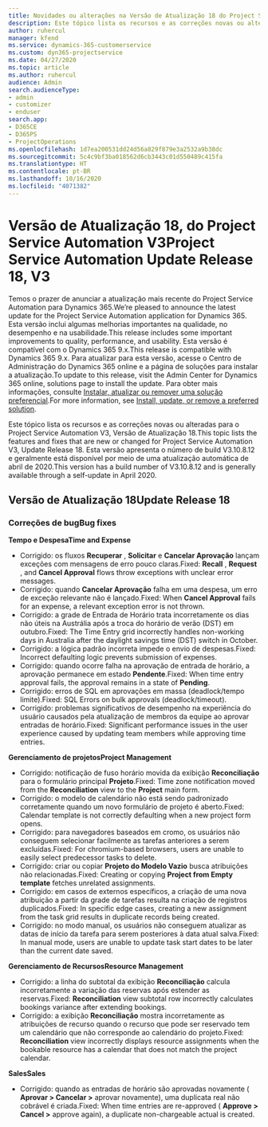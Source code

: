 ```yaml
---
title: Novidades ou alterações na Versão de Atualização 18 do Project Service Automation V3
description: Este tópico lista os recursos e as correções novas ou alteradas disponíveis na Versão de Atualização 18 do Project Service Automation V3.
author: ruhercul
manager: kfend
ms.service: dynamics-365-customerservice
ms.custom: dyn365-projectservice
ms.date: 04/27/2020
ms.topic: article
ms.author: ruhercul
audience: Admin
search.audienceType:
- admin
- customizer
- enduser
search.app:
- D365CE
- D365PS
- ProjectOperations
ms.openlocfilehash: 1d7ea200531dd24d56a829f879e3a2532a9b38dc
ms.sourcegitcommit: 5c4c9bf3ba018562d6cb3443c01d550489c415fa
ms.translationtype: HT
ms.contentlocale: pt-BR
ms.lasthandoff: 10/16/2020
ms.locfileid: "4071382"
---
```

# <a name="project-service-automation-update-release-18-v3"></a><span data-ttu-id="9704e-103">Versão de Atualização 18, do Project Service Automation V3</span><span class="sxs-lookup"><span data-stu-id="9704e-103">Project Service Automation Update Release 18, V3</span></span>

<span data-ttu-id="9704e-104">Temos o prazer de anunciar a atualização mais recente do Project Service Automation para Dynamics 365.</span><span class="sxs-lookup"><span data-stu-id="9704e-104">We’re pleased to announce the latest update for the Project Service Automation application for Dynamics 365.</span></span> <span data-ttu-id="9704e-105">Esta versão inclui algumas melhorias importantes na qualidade, no desempenho e na usabilidade.</span><span class="sxs-lookup"><span data-stu-id="9704e-105">This release includes some important improvements to quality, performance, and usability.</span></span> <span data-ttu-id="9704e-106">Esta versão é compatível com o Dynamics 365 9.x.</span><span class="sxs-lookup"><span data-stu-id="9704e-106">This release is compatible with Dynamics 365 9.x.</span></span> <span data-ttu-id="9704e-107">Para atualizar para esta versão, acesse o Centro de Administração do Dynamics 365 online e a página de soluções para instalar a atualização.</span><span class="sxs-lookup"><span data-stu-id="9704e-107">To update to this release, visit the Admin Center for Dynamics 365 online, solutions page to install the update.</span></span> <span data-ttu-id="9704e-108">Para obter mais informações, consulte [Instalar, atualizar ou remover uma solução preferencial](https://docs.microsoft.com/power-platform/admin/install-remove-preferred-solution).</span><span class="sxs-lookup"><span data-stu-id="9704e-108">For more information, see [Install, update, or remove a preferred solution](https://docs.microsoft.com/power-platform/admin/install-remove-preferred-solution).</span></span>

<span data-ttu-id="9704e-109">Este tópico lista os recursos e as correções novas ou alteradas para o Project Service Automation V3, Versão de Atualização 18.</span><span class="sxs-lookup"><span data-stu-id="9704e-109">This topic lists the features and fixes that are new or changed for Project Service Automation V3, Update Release 18.</span></span> <span data-ttu-id="9704e-110">Esta versão apresenta o número de build V3.10.8.12 e geralmente está disponível por meio de uma atualização automática de abril de 2020.</span><span class="sxs-lookup"><span data-stu-id="9704e-110">This version has a build number of V3.10.8.12 and is generally available through a self-update in April 2020.</span></span>

## <a name="update-release-18"></a><span data-ttu-id="9704e-111">Versão de Atualização 18</span><span class="sxs-lookup"><span data-stu-id="9704e-111">Update Release 18</span></span>

### <a name="bug-fixes"></a><span data-ttu-id="9704e-112">Correções de bug</span><span class="sxs-lookup"><span data-stu-id="9704e-112">Bug fixes</span></span>

<span data-ttu-id="9704e-113">**Tempo e Despesa**</span><span class="sxs-lookup"><span data-stu-id="9704e-113">**Time and Expense**</span></span>

- <span data-ttu-id="9704e-114">Corrigido: os fluxos **Recuperar** , **Solicitar** e **Cancelar Aprovação** lançam exceções com mensagens de erro pouco claras.</span><span class="sxs-lookup"><span data-stu-id="9704e-114">Fixed: **Recall** , **Request** , and **Cancel Approval** flows throw exceptions with unclear error messages.</span></span>
- <span data-ttu-id="9704e-115">Corrigido: quando **Cancelar Aprovação** falha em uma despesa, um erro de exceção relevante não é lançado.</span><span class="sxs-lookup"><span data-stu-id="9704e-115">Fixed: When **Cancel Approval** fails for an expense, a relevant exception error is not thrown.</span></span>
- <span data-ttu-id="9704e-116">Corrigido: a grade de Entrada de Horário trata incorretamente os dias não úteis na Austrália após a troca do horário de verão (DST) em outubro.</span><span class="sxs-lookup"><span data-stu-id="9704e-116">Fixed: The Time Entry grid incorrectly handles non-working days in Australia after the daylight savings time (DST) switch in October.</span></span>
- <span data-ttu-id="9704e-117">Corrigido: a lógica padrão incorreta impede o envio de despesas.</span><span class="sxs-lookup"><span data-stu-id="9704e-117">Fixed: Incorrect defaulting logic prevents submission of expenses.</span></span>
- <span data-ttu-id="9704e-118">Corrigido: quando ocorre falha na aprovação de entrada de horário, a aprovação permanece em estado **Pendente**.</span><span class="sxs-lookup"><span data-stu-id="9704e-118">Fixed: When time entry approval fails, the approval remains in a state of **Pending**.</span></span>
- <span data-ttu-id="9704e-119">Corrigido: erros de SQL em aprovações em massa (deadlock/tempo limite).</span><span class="sxs-lookup"><span data-stu-id="9704e-119">Fixed: SQL Errors on bulk approvals (deadlock/timeout).</span></span>
- <span data-ttu-id="9704e-120">Corrigido: problemas significativos de desempenho na experiência do usuário causados pela atualização de membros da equipe ao aprovar entradas de horário.</span><span class="sxs-lookup"><span data-stu-id="9704e-120">Fixed: Significant performance issues in the user experience caused by updating team members while approving time entries.</span></span>

<span data-ttu-id="9704e-121">**Gerenciamento de projetos**</span><span class="sxs-lookup"><span data-stu-id="9704e-121">**Project Management**</span></span>

- <span data-ttu-id="9704e-122">Corrigido: notificação de fuso horário movida da exibição **Reconciliação** para o formulário principal **Projeto**.</span><span class="sxs-lookup"><span data-stu-id="9704e-122">Fixed: Time zone notification moved from the **Reconciliation** view to the **Project** main form.</span></span>
- <span data-ttu-id="9704e-123">Corrigido: o modelo de calendário não está sendo padronizado corretamente quando um novo formulário de projeto é aberto.</span><span class="sxs-lookup"><span data-stu-id="9704e-123">Fixed: Calendar template is not correctly defaulting when a new project form opens.</span></span>
- <span data-ttu-id="9704e-124">Corrigido: para navegadores baseados em cromo, os usuários não conseguem selecionar facilmente as tarefas anteriores a serem excluídas.</span><span class="sxs-lookup"><span data-stu-id="9704e-124">Fixed: For chromium-based browsers, users are unable to easily select predecessor tasks to delete.</span></span>
- <span data-ttu-id="9704e-125">Corrigido: criar ou copiar **Projeto do Modelo Vazio** busca atribuições não relacionadas.</span><span class="sxs-lookup"><span data-stu-id="9704e-125">Fixed: Creating or copying **Project from Empty template** fetches unrelated assignments.</span></span>
- <span data-ttu-id="9704e-126">Corrigido: em casos de externos específicos, a criação de uma nova atribuição a partir da grade de tarefas resulta na criação de registros duplicados.</span><span class="sxs-lookup"><span data-stu-id="9704e-126">Fixed: In specific edge cases, creating a new assignment from the task grid results in duplicate records being created.</span></span>
- <span data-ttu-id="9704e-127">Corrigido: no modo manual, os usuários não conseguem atualizar as datas de início da tarefa para serem posteriores à data atual salva.</span><span class="sxs-lookup"><span data-stu-id="9704e-127">Fixed: In manual mode, users are unable to update task start dates to be later than the current date saved.</span></span>

<span data-ttu-id="9704e-128">**Gerenciamento de Recursos**</span><span class="sxs-lookup"><span data-stu-id="9704e-128">**Resource Management**</span></span>

- <span data-ttu-id="9704e-129">Corrigido: a linha do subtotal da exibição **Reconciliação** calcula incorretamente a variação das reservas após estender as reservas.</span><span class="sxs-lookup"><span data-stu-id="9704e-129">Fixed: **Reconciliation** view subtotal row incorrectly calculates bookings variance after extending bookings.</span></span>
- <span data-ttu-id="9704e-130">Corrigido: a exibição **Reconciliação** mostra incorretamente as atribuições de recurso quando o recurso que pode ser reservado tem um calendário que não corresponde ao calendário do projeto.</span><span class="sxs-lookup"><span data-stu-id="9704e-130">Fixed: **Reconciliation** view incorrectly displays resource assignments when the bookable resource has a calendar that does not match the project calendar.</span></span>

<span data-ttu-id="9704e-131">**Sales**</span><span class="sxs-lookup"><span data-stu-id="9704e-131">**Sales**</span></span>

- <span data-ttu-id="9704e-132">Corrigido: quando as entradas de horário são aprovadas novamente ( **Aprovar > Cancelar >** aprovar novamente), uma duplicata real não cobrável é criada.</span><span class="sxs-lookup"><span data-stu-id="9704e-132">Fixed: When time entries are re-approved ( **Approve > Cancel >** approve again), a duplicate non-chargeable actual is created.</span></span>

